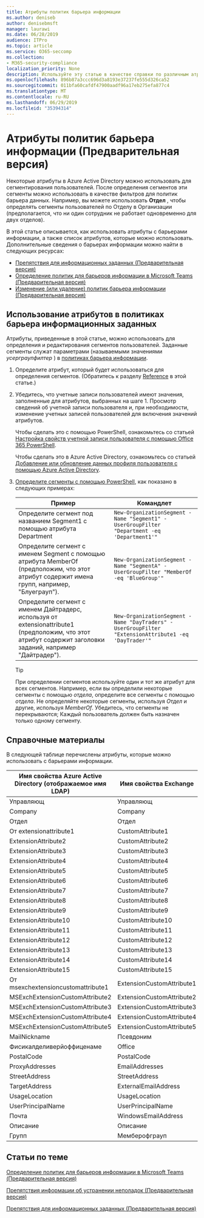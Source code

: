 ```yaml
---
title: Атрибуты политик барьера информации
ms.author: deniseb
author: denisebmsft
manager: laurawi
ms.date: 06/28/2019
audience: ITPro
ms.topic: article
ms.service: O365-seccomp
ms.collection:
- M365-security-compliance
localization_priority: None
description: Используйте эту статью в качестве справки по различным атрибутам, которые можно использовать в политиках барьера информации.
ms.openlocfilehash: 896b87a3ccc696d3a8193e37237fe555d326ca52
ms.sourcegitcommit: 011bfa60cafdf47900aadf96a17eb275efa877c4
ms.translationtype: MT
ms.contentlocale: ru-RU
ms.lasthandoff: 06/29/2019
ms.locfileid: "35394314"
---
```

# <a name="attributes-for-information-barrier-policies-preview"></a>Атрибуты политик барьера информации (Предварительная версия)

Некоторые атрибуты в Azure Active Directory можно использовать для сегментирования пользователей. После определения сегментов эти сегменты можно использовать в качестве фильтров для политик барьера данных. Например, вы можете использовать **Отдел** , чтобы определять сегменты пользователей по Отделу в Организации (предполагается, что ни один сотрудник не работает одновременно для двух отделов). 

В этой статье описывается, как использовать атрибуты с барьерами информации, а также список атрибутов, которые можно использовать. Дополнительные сведения о барьерах информации можно найти в следующих ресурсах:
- [Препятствия для информационных заданных (Предварительная версия)](information-barriers.md)
- [Определение политик для барьеров информации в Microsoft Teams (Предварительная версия)](information-barriers-policies.md)
- [Изменение (или удаление) политик барьера информации (Предварительная версия)](information-barriers-edit-segments-policies.md.md)

## <a name="how-to-use-attributes-in-information-barrier-policies"></a>Использование атрибутов в политиках барьера информационных заданных

Атрибуты, приведенные в этой статье, можно использовать для определения и редактирования сегментов пользователей. Заданные сегменты служат параметрами (называемыми значениями *усерграупфилтер* ) в [политиках барьера информации](information-barriers-policies.md).

1. Определите атрибут, который будет использоваться для определения сегментов. (Обратитесь к разделу [Reference](#reference) в этой статье.)

2. Убедитесь, что учетные записи пользователей имеют значения, заполненные для атрибутов, выбранных на шаге 1. Просмотр сведений об учетной записи пользователя и, при необходимости, изменение учетных записей пользователей для включения значений атрибутов. 

    Чтобы сделать это с помощью PowerShell, ознакомьтесь со статьей [Настройка свойств учетной записи пользователя с помощью Office 365 PowerShell](https://docs.microsoft.com/office365/enterprise/powershell/configure-user-account-properties-with-office-365-powershell).

    Чтобы сделать это в Azure Active Directory, ознакомьтесь со статьей [Добавление или обновление данных профиля пользователя с помощью Azure Active Directory](https://docs.microsoft.com/azure/active-directory/fundamentals/active-directory-users-profile-azure-portal).

3. [Определите сегменты с помощью PowerShell](information-barriers-policies.md#define-segments-using-powershell), как показано в следующих примерах:

    |Пример  |Командлет  |
    |---------|---------|
    |Определите сегмент под названием Segment1 с помощью атрибута Department     | `New-OrganizationSegment -Name "Segment1" -UserGroupFilter "Department -eq 'Department1'"`        |
    |Определите сегмент с именем Segment с помощью атрибута MemberOf (предположим, что этот атрибут содержит имена групп, например, "Блуеграуп").     | `New-OrganizationSegment -Name "SegmentA" -UserGroupFilter "MemberOf -eq 'BlueGroup'"`        |
    |Определите сегмент с именем Дайтрадерс, используя от extensionattribute1 (предположим, что этот атрибут содержит заголовки заданий, например "Дайтрадер").|`New-OrganizationSegment -Name "DayTraders" -UserGroupFilter "ExtensionAttribute1 -eq 'DayTrader'"` |

    > [!TIP]
    > При определении сегментов используйте один и тот же атрибут для всех сегментов. Например, если вы определили некоторые сегменты с помощью *отдела*, определите все сегменты с помощью *отдела*. Не определяйте некоторые сегменты, используя *Отдел* и другие, используя *MemberOf*. Убедитесь, что сегменты не перекрываются; Каждый пользователь должен быть назначен только одному сегменту. 

## <a name="reference"></a>Справочные материалы

В следующей таблице перечислены атрибуты, которые можно использовать с барьерами информации.

|Имя свойства Azure Active Directory (отображаемое имя LDAP)  |Имя свойства Exchange  |
|---------|---------|
|Управляющ       | Управляющ        |
|Company     |Company         |
|Отдел     |Отдел         |
|От extensionattribute1 |CustomAttribute1  |
|ExtensionAttribute2 |CustomAttribute2  |
|ExtensionAttribute3 |CustomAttribute3  |
|ExtensionAttribute4 |CustomAttribute4  |
|ExtensionAttribute5 |CustomAttribute5  |
|ExtensionAttribute6 |CustomAttribute6  |
|ExtensionAttribute7 |CustomAttribute7  |
|ExtensionAttribute8 |CustomAttribute8  |
|ExtensionAttribute9 |CustomAttribute9  |
|ExtensionAttribute10 |CustomAttribute10  |
|ExtensionAttribute11 |CustomAttribute11  |
|ExtensionAttribute12 |CustomAttribute12  |
|ExtensionAttribute13 |CustomAttribute13  |
|ExtensionAttribute14 |CustomAttribute14  |
|ExtensionAttribute15 |CustomAttribute15  |
|От msexchextensioncustomattribute1 |ExtensionCustomAttribute1 |
|MSExchExtensionCustomAttribute2 |ExtensionCustomAttribute2 |
|MSExchExtensionCustomAttribute3 |ExtensionCustomAttribute3 |
|MSExchExtensionCustomAttribute4 |ExtensionCustomAttribute4 |
|MSExchExtensionCustomAttribute5 |ExtensionCustomAttribute5 |
|MailNickname |Псевдоним |
|Фисикалделиверйоффиценаме |Office |
|PostalCode |PostalCode |
|ProxyAddresses |EmailAddresses |
|StreetAddress |StreetAddress |
|TargetAddress |ExternalEmailAddress |
|UsageLocation |UsageLocation |
|UserPrincipalName  |UserPrincipalName  |
|Почта   |WindowsEmailAddress    |
|Описание    |Описание    |
|Групп   |Мемберофграуп  |

## <a name="related-topics"></a>Статьи по теме

[Определение политик для барьеров информации в Microsoft Teams (Предварительная версия)](information-barriers-policies.md)

[Препятствия информации об устранении неполадок (Предварительная версия)](information-barriers-troubleshooting.md)

[Препятствия для информационных заданных (Предварительная версия)](information-barriers.md)



